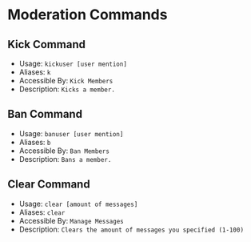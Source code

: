 # Moderation Commands

## Kick Command
- Usage: `kickuser [user mention]`
- Aliases: `k`
- Accessible By: `Kick Members`
- Description: `Kicks a member.`

## Ban Command
- Usage: `banuser [user mention]`
- Aliases: `b`
- Accessible By: `Ban Members`
- Description: `Bans a member.`

## Clear Command
- Usage: `clear [amount of messages]`
- Aliases: `clear`
- Accessible By: `Manage Messages`
- Description: `Clears the amount of messages you specified (1-100)`